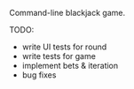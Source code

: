 Command-line blackjack game.

TODO: 

* write UI tests for round
* write tests for game
* implement bets & iteration
* bug fixes
